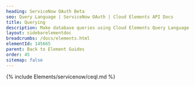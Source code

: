 ```yaml
---
heading: ServiceNow OAuth Beta
seo: Query Language | ServiceNow OAuth | Cloud Elements API Docs
title: Querying
description: Make database queries using Cloud Elements Query Language.
layout: sidebarelementdoc
breadcrumbs: /docs/elements.html
elementId: 145665
parent: Back to Element Guides
order: 45
sitemap: false
---
```


{% include Elements/servicenow/ceql.md %}
